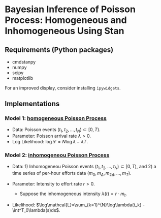 # Bayesian Inference of Poisson Process: Homogeneous and Inhomogeneous Using Stan

## Requirements (Python packages)

- cmdstanpy
- numpy
- scipy
- matplotlib

For an improved display, consider installing `ipywidgets`.

## Implementations

### Model 1: [homogeneous Poisson Process](./test_stan/test_poisson.ipynb)

- Data: Poisson events $(t_1, t_2, ..., t_N)\subset[0, T)$.
- Parameter: Poisson arrival rate $\lambda > 0$.
- Log Likelihood: $\log\mathcal{L}=N\log\lambda-\lambda T$.

### Model 2: [inhomogeneou Poisson Process](./test_stan/test_nhpp.ipynb)

- Data: 1) Inhomogeneou Poisson events $(t_1, t_2, ..., t_N)\subset[0, T)$, and 2) a time series of per-hour efforts data $(m_0, m_{\Delta}, m_{2\Delta}, ..., m_T)$.
- Parameter: Intensity to effort rate $r>0$.

  - Suppose the inhomogeneous intensity $\lambda(t) = r\cdot m_t$.
- Likelihood: $\log\mathcal{L}=\sum_{k=1}^{N}\log\lambda(t_k) - \int^T_0\lambda(s)ds$.

